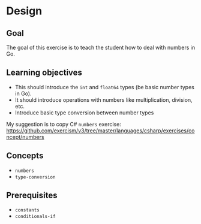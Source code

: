 # Design

## Goal

The goal of this exercise is to teach the student how to deal with numbers in Go.

## Learning objectives

- This should introduce the `int` and `float64` types (be basic number types in Go).
- It should introduce operations with numbers like multiplication, division, etc.
- Introduce basic type conversion between number types

My suggestion is to copy C# `numbers` exercise: https://github.com/exercism/v3/tree/master/languages/csharp/exercises/concept/numbers

## Concepts

- `numbers`
- `type-conversion`

## Prerequisites

- `constants`
- `conditionals-if`
